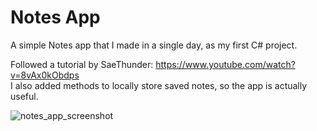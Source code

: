 # Notes App
A simple Notes app that I made in a single day, as my first C# project.  
  
Followed a tutorial by SaeThunder: https://www.youtube.com/watch?v=8vAx0kObdps  
I also added methods to locally store saved notes, so the app is actually useful.  

![notes_app_screenshot](https://user-images.githubusercontent.com/53691430/192540113-62c5647e-3d74-4fa2-83a8-1eb7e097ee04.jpg)
